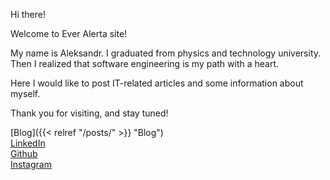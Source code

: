 Hi there!

Welcome to Ever Alerta site!

My name is Aleksandr.
I graduated from physics and technology university.
Then I realized that software engineering is my path with a heart.

Here I would like to post IT-related articles and some information about myself.

Thank you for visiting, and stay tuned!

[Blog]({{< relref "/posts/" >}} "Blog")<br>
[LinkedIn](https://www.linkedin.com/in/ak-everalerta/)<br>
[Github](https://github.com/aleksandr-kiriushin)<br>
[Instagram](https://www.instagram.com/everalerta/)
